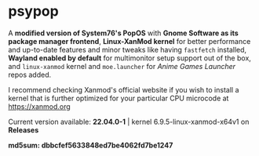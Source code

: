 # psypop
A **modified version of System76's PopOS** with **Gnome Software as its package manager frontend**, **Linux-XanMod kernel** for better performance and up-to-date features and minor tweaks like having `fastfetch` installed, **Wayland enabled by default** for multimonitor setup support out of the box, and `linux-xanmod` kernel and `moe.launcher` for *Anime Games Launcher* repos added.

I recommend checking Xanmod's official website if you wish to install a kernel that is further optimized for your particular CPU microcode at https://xanmod.org

Current version available: **22.04.0-1** | kernel 6.9.5-linux-xanmod-x64v1 on **Releases**

**md5sum: dbbcfef5633848ed7be4062fd7be1247**
